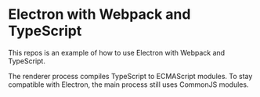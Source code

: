 # Electron with Webpack and TypeScript

This repos is an example of how to use Electron with Webpack and TypeScript.

The renderer process compiles TypeScript to ECMAScript modules. To stay compatible with Electron, the main process still uses CommonJS modules.
